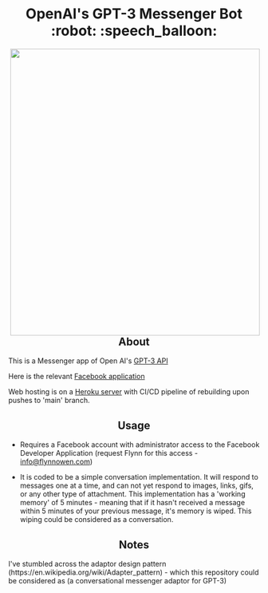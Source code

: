 <h1 align="center"> OpenAI's GPT-3 Messenger Bot :robot: :speech_balloon: </h1>


<img align="right" width="500" height="575" src="img/GPT-3.gif"/>

<h2 align="center"> About </h2>

This is a Messenger app of Open AI's [GPT-3 API](https://openai.com/blog/openai-api/)

Here is the relevant [Facebook application](https://www.facebook.com/The-All-Knowing-One-103780238591514)

Web hosting is on a [Heroku server](https://www.heroku.com) with CI/CD pipeline of rebuilding upon pushes to 'main' branch.

<h2 align="center"> Usage </h2>

* Requires a Facebook account with administrator access to the Facebook Developer Application (request Flynn for this access - info@flynnowen.com)


*  It is coded to be a simple conversation implementation. It will respond to messages one at a time, and can not yet respond to images, links, gifs, or any other type of attachment. This implementation has a 'working memory' of 5 minutes - meaning that if it hasn't received a message within 5 minutes of your previous message, it's memory is wiped. This wiping could be considered as a conversation. 

<h2 align="center"> Notes </h2>
I've stumbled across the adaptor design pattern (https://en.wikipedia.org/wiki/Adapter_pattern) - which this repository could be considered as (a conversational messenger adaptor for GPT-3)

